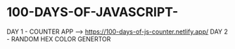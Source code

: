 # 100-DAYS-OF-JAVASCRIPT-
DAY 1 - COUNTER APP --> https://100-days-of-js-counter.netlify.app/
DAY 2 - RANDOM HEX COLOR GENERTOR
